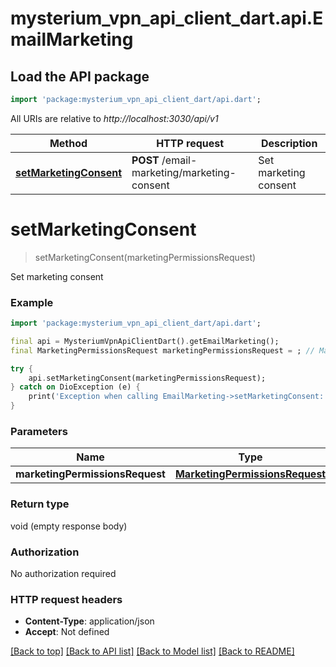 # mysterium_vpn_api_client_dart.api.EmailMarketing

## Load the API package
```dart
import 'package:mysterium_vpn_api_client_dart/api.dart';
```

All URIs are relative to *http://localhost:3030/api/v1*

Method | HTTP request | Description
------------- | ------------- | -------------
[**setMarketingConsent**](EmailMarketing.md#setmarketingconsent) | **POST** /email-marketing/marketing-consent | Set marketing consent


# **setMarketingConsent**
> setMarketingConsent(marketingPermissionsRequest)

Set marketing consent

### Example
```dart
import 'package:mysterium_vpn_api_client_dart/api.dart';

final api = MysteriumVpnApiClientDart().getEmailMarketing();
final MarketingPermissionsRequest marketingPermissionsRequest = ; // MarketingPermissionsRequest | 

try {
    api.setMarketingConsent(marketingPermissionsRequest);
} catch on DioException (e) {
    print('Exception when calling EmailMarketing->setMarketingConsent: $e\n');
}
```

### Parameters

Name | Type | Description  | Notes
------------- | ------------- | ------------- | -------------
 **marketingPermissionsRequest** | [**MarketingPermissionsRequest**](MarketingPermissionsRequest.md)|  | [optional] 

### Return type

void (empty response body)

### Authorization

No authorization required

### HTTP request headers

 - **Content-Type**: application/json
 - **Accept**: Not defined

[[Back to top]](#) [[Back to API list]](../README.md#documentation-for-api-endpoints) [[Back to Model list]](../README.md#documentation-for-models) [[Back to README]](../README.md)

